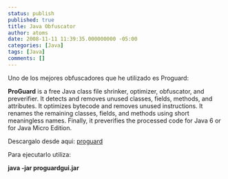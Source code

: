 ```yaml
---
status: publish
published: true
title: Java Obfuscator
author: atoms
date: 2008-11-11 11:39:35.000000000 -05:00
categories: [Java]
tags: [Java]
comments: []
---
```

Uno de los mejores obfuscadores que he utilizado es Proguard:

<strong>ProGuard</strong> is a free Java class file shrinker, optimizer, obfuscator, and preverifier. It detects and removes unused classes, fields, methods, and attributes. It optimizes bytecode and removes unused instructions. It renames the remaining classes, fields, and methods using short meaningless names. Finally, it preverifies the processed code for Java 6 or for Java Micro Edition.

Descargalo desde aqui: <a title="Proguard" href="http://proguard.sourceforge.net/" target="_blank">proguard</a>

Para ejecutarlo utiliza:

<strong>java -jar proguardgui.jar</strong>
